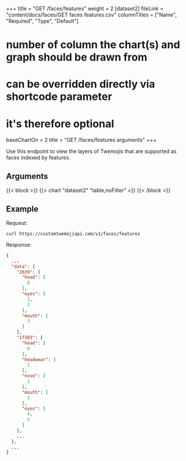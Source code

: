 +++
title = "GET /faces/features"
weight = 2
[dataset2]
  fileLink = "content/docs/faces/GET faces features.csv"
  columnTitles = ["Name", "Required", "Type", "Default"]
  # number of column the chart(s) and graph should be drawn from
  # can be overridden directly via shortcode parameter
  # it's therefore optional
  baseChartOn = 2
  title = "GET /faces/features arguments"
+++

Use this endpoint to view the layers of Twemojis that are supported as faces indexed by features.

## Arguments

{{< block >}}
  {{< chart "dataset2" "table,noFilter" >}}
{{< /block >}}

## Example

Request:

```curl
curl https://customtwemojiapi.com/v1/faces/features
```

Response:

```json
{
  ...
  "data": {
    "2639": {
      "head": [
        0
      ],
      "eyes": [
        1,
        2
      ],
      "mouth": [
        3
      ]
    },
    "1f383": {
      "head": [
        0
      ],
      "headwear": [
        1
      ],
      "nose": [
        2
      ],
      "mouth": [
        3
      ],
      "eyes": [
        4,
        5
      ]
    },
    ...
  },
  ...
}
```
